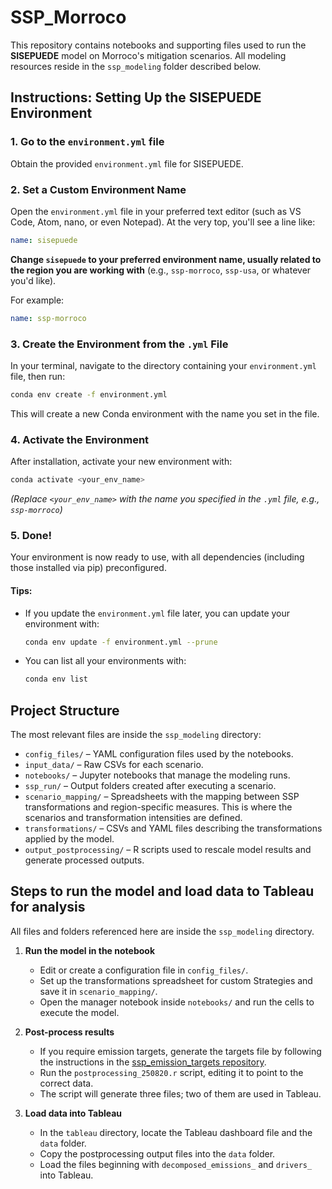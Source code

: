 # SSP_Morroco

This repository contains notebooks and supporting files used to run the
**SISEPUEDE** model on Morroco's mitigation scenarios. All modeling resources
reside in the `ssp_modeling` folder described below.


## Instructions: Setting Up the SISEPUEDE Environment

### 1. **Go to the `environment.yml` file**

Obtain the provided `environment.yml` file for SISEPUEDE.

### 2. **Set a Custom Environment Name**

Open the `environment.yml` file in your preferred text editor (such as VS Code, Atom, nano, or even Notepad).
At the very top, you'll see a line like:

```yaml
name: sisepuede
```

**Change `sisepuede` to your preferred environment name, usually related to the region you are working with** (e.g., `ssp-morroco`, `ssp-usa`, or whatever you'd like).

For example:

```yaml
name: ssp-morroco
```

### 3. **Create the Environment from the `.yml` File**

In your terminal, navigate to the directory containing your `environment.yml` file, then run:

```bash
conda env create -f environment.yml
```

This will create a new Conda environment with the name you set in the file.

### 4. **Activate the Environment**

After installation, activate your new environment with:

```bash
conda activate <your_env_name>
```

*(Replace `<your_env_name>` with the name you specified in the `.yml` file, e.g., `ssp-morroco`)*


### 5. **Done!**

Your environment is now ready to use, with all dependencies (including those installed via pip) preconfigured.


#### **Tips:**

* If you update the `environment.yml` file later, you can update your environment with:

  ```bash
  conda env update -f environment.yml --prune
  ```
* You can list all your environments with:

  ```bash
  conda env list
  ```
## Project Structure

The most relevant files are inside the `ssp_modeling` directory:

- `config_files/` – YAML configuration files used by the notebooks.
- `input_data/` – Raw CSVs for each scenario.
- `notebooks/` – Jupyter notebooks that manage the modeling runs.
- `ssp_run/` – Output folders created after executing a scenario.
- `scenario_mapping/` – Spreadsheets with the mapping between SSP transformations and region-specific measures. This is where the scenarios and transformation intensities are defined.
- `transformations/` – CSVs and YAML files describing the transformations applied by the model.
- `output_postprocessing/` – R scripts used to rescale model results and
    generate processed outputs.

## Steps to run the model and load data to Tableau for analysis

All files and folders referenced here are inside the `ssp_modeling` directory.

1. **Run the model in the notebook**

   * Edit or create a configuration file in `config_files/`.
   * Set up the transformations spreadsheet for custom Strategies and save it in `scenario_mapping/`.
   * Open the manager notebook inside `notebooks/` and run the cells to execute the model.

2. **Post-process results**
    * If you require emission targets, generate the targets file by following the instructions in the [ssp_emission_targets repository](https://github.com/sisepuede-framework/ssp_emission_targets).
    * Run the `postprocessing_250820.r` script, editing it to point to the correct data.
    * The script will generate three files; two of them are used in Tableau.

3. **Load data into Tableau**

   * In the `tableau` directory, locate the Tableau dashboard file and the `data` folder.
   * Copy the postprocessing output files into the `data` folder.
   * Load the files beginning with `decomposed_emissions_` and `drivers_` into Tableau.

